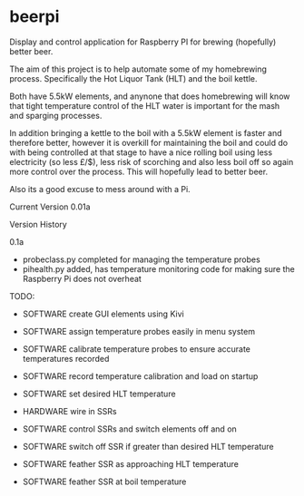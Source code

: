 # beerpi
Display and control application for Raspberry PI for brewing (hopefully) better beer.

The aim of this project is to help automate some of my homebrewing process. Specifically
the Hot Liquor Tank (HLT) and the boil kettle.

Both have 5.5kW elements, and anynone that does homebrewing will know that tight
temperature control of the HLT water is important for the mash and sparging processes.

In addition bringing a kettle to the boil with a 5.5kW element is faster and therefore
better, however it is overkill for maintaining the boil and could do with being controlled
at that stage to have a nice rolling boil using less electricity (so less £/$), less risk of
scorching and also less boil off so again more control over the process. This will hopefully
lead to better beer.

Also its a good excuse to mess around with a Pi.

Current Version 0.01a

Version History

0.1a

* probeclass.py completed for managing the temperature probes
* pihealth.py added, has temperature monitoring code for making sure the Raspberry Pi does not overheat


TODO:

* SOFTWARE create GUI elements using Kivi
* SOFTWARE assign temperature probes easily in menu system
* SOFTWARE calibrate temperature probes to ensure accurate temperatures recorded
* SOFTWARE record temperature calibration and load on startup
* SOFTWARE set desired HLT temperature

* HARDWARE wire in SSRs

* SOFTWARE control SSRs and switch elements off and on
* SOFTWARE switch off SSR if greater than desired HLT temperature
* SOFTWARE feather SSR as approaching HLT temperature
* SOFTWARE feather SSR at boil temperature
